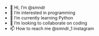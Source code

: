 - 👋 Hi, I’m @smndr
- 👀 I’m interested in programming
- 🌱 I’m currently learning Python
- 💞️ I’m looking to collaborate on coding 
- 📫 How to reach me @smndr_1 instagram 

<!---
smndr/smndr is a ✨ special ✨ repository because its `README.md` (this file) appears on your GitHub profile.
You can click the Preview link to take a look at your changes.
--->
